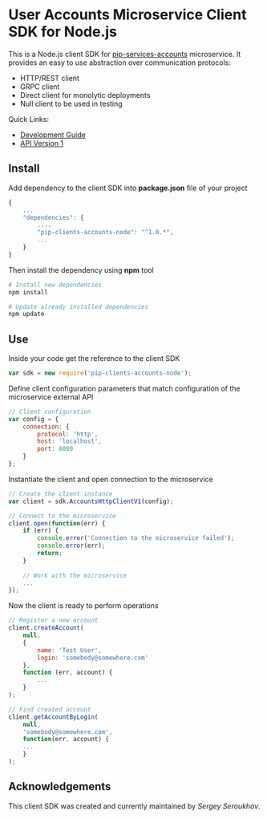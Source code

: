 # User Accounts Microservice Client SDK for Node.js

This is a Node.js client SDK for [pip-services-accounts](https://github.com/pip-services-users/pip-services-accounts-node) microservice.
It provides an easy to use abstraction over communication protocols:

* HTTP/REST client
* GRPC client
* Direct client for monolytic deployments
* Null client to be used in testing

<a name="links"></a> Quick Links:

* [Development Guide](doc/Development.md)
* [API Version 1](doc/NodeClientApiV1.md)

## Install

Add dependency to the client SDK into **package.json** file of your project
```javascript
{
    ...
    "dependencies": {
        ....
        "pip-clients-accounts-node": "^1.0.*",
        ...
    }
}
```

Then install the dependency using **npm** tool
```bash
# Install new dependencies
npm install

# Update already installed dependencies
npm update
```

## Use

Inside your code get the reference to the client SDK
```javascript
var sdk = new require('pip-clients-accounts-node');
```

Define client configuration parameters that match configuration of the microservice external API
```javascript
// Client configuration
var config = {
    connection: {
        protocol: 'http',
        host: 'localhost', 
        port: 8080
    }
};
```

Instantiate the client and open connection to the microservice
```javascript
// Create the client instance
var client = sdk.AccountsHttpClientV1(config);

// Connect to the microservice
client.open(function(err) {
    if (err) {
        console.error('Connection to the microservice failed');
        console.error(err);
        return;
    }
    
    // Work with the microservice
    ...
});
```

Now the client is ready to perform operations
```javascript
// Register a new account
client.createAccount(
    null,
    { 
        name: 'Test User',
        login: 'somebody@somewhere.com'
    },
    function (err, account) {
        ...
    }
);
```

```javascript
// Find created account
client.getAccountByLogin(
    null,
    'somebody@somewhere.com',
    function(err, account) {
    ...    
    }
);
```    

## Acknowledgements

This client SDK was created and currently maintained by *Sergey Seroukhov*.

